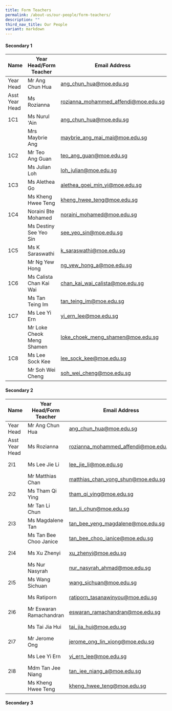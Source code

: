```yaml
---
title: Form Teachers
permalink: /about-us/our-people/form-teachers/
description: ""
third_nav_title: Our People
variant: markdown
---
```

#### **Secondary 1**
| Name | Year Head/Form Teacher | Email Address | Contact  |
|---|---|---|---|
| Year Head   | Mr Ang Chun Hua |[ang_chun_hua@moe.edu.sg](mailto:ang_chun_hua@moe.edu.sg) |65938-155|
| Asst Year Head|Ms Rozianna |[rozianna_mohammed_affendi@moe.edu.sg](mailto:rozianna_mohammed_affendi@moe.edu.sg) |65938-203
| 1C1   |Ms Nurul 'Ain|[ang_chun_hua@moe.edu.sg](mailto:nurul_ain_sahat@moe.edu.sg) |65938-149
|  |Mrs Maybrie Ang|[maybrie_ang_mai_mai@moe.edu.sg](mailto:maybrie_ang_mai_mai@moe.edu.sg) |65938-128
| 1C2   |Mr Teo Ang Guan|[teo_ang_guan@moe.edu.sg](mailto:teo_ang_guan@moe.edu.sg) |65938-142
|  |Ms Julian Loh|[loh_julian@moe.edu.sg](mailto:loh_julian@moe.edu.sg) |65938-165
| 1C3  |Ms Alethea Go|[alethea_goei_min_yi@moe.edu.sg](mailto:alethea_goei_min_yi@moe.edu.sg) |-
|  |Ms Kheng Hwee Teng|[kheng_hwee_teng@moe.edu.sg](mailto:kheng_hwee_teng@moe.edu.sg) |65938-163
| 1C4 |Noraini Bte Mohamed|[noraini_mohamed@moe.edu.sg](mailto:noraini_mohamed@moe.edu.sg) |-
|  |Ms Destiny See Yeo Sin|[see_yeo_sin@moe.edu.sg](mailto:see_yeo_sin@moe.edu.sg) |65938-164
| 1C5 |Ms K Saraswathi|[k_saraswathi@moe.edu.sg](mailto:k_saraswathi@moe.edu.sg) |65938-145
|  |Mr Ng Yew Hong|[ng_yew_hong_a@moe.edu.sg](mailto:ng_yew_hong_a@moe.edu.sg) |-
| 1C6|Ms Calista Chan Kai Wai|[chan_kai_wai_calista@moe.edu.sg](mailto:chan_kai_wai_calista@moe.edu.sg) |65938-135
|  |Ms Tan Teing Im|[tan_teing_im@moe.edu.sg](mailto:ng_yew_hong_a@moe.edu.sg) |65938-137
| 1C7|Ms Lee Yi Ern|[yi_ern_lee@moe.edu.sg](mailto:yi_ern_lee@moe.edu.sg) |65938-204
|  |Mr Loke Cheok Meng Shamen|[loke_choek_meng_shamen@moe.edu.sg](mailto:loke_choek_meng_shamen@moe.edu.sg) |-
| 1C8|Ms Lee Sock Kee|[lee_sock_kee@moe.edu.sg](mailto:lee_sock_kee@moe.edu.sg) |65938-163
|  |Mr Soh Wei Cheng|[soh_wei_cheng@moe.edu.sg](mailto:soh_wei_cheng@moe.edu.sg) |-
#### **Secondary 2**
| Name | Year Head/Form Teacher | Email Address | Contact  |
|---|---|---|---|
| Year Head   | Mr Ang Chun Hua |[ang_chun_hua@moe.edu.sg](mailto:ang_chun_hua@moe.edu.sg) |65938-155|
| Asst Year Head|Ms Rozianna |[rozianna_mohammed_affendi@moe.edu.sg](mailto:rozianna_mohammed_affendi@moe.edu.sg) |65938-203
| 2I1|Ms Lee Jie Li |[lee_jie_li@moe.edu.sg](mailto:lee_jie_li@moe.edu.sg) |65938-157
||Mr Matthias Chan|[matthias_chan_yong_shun@moe.edu.sg](mailto:matthias_chan_yong_shun@moe.edu.sg) |65938-116
| 2I2|Ms Tham Qi Ying |[tham_qi_ying@moe.edu.sg](mailto:lee_jie_li@moe.edu.sg) |65938-116
||Mr Tan Li Chun|[tan_li_chun@moe.edu.sg](mailto:tan_li_chun@moe.edu.sg) |65938-131
| 2I3|Ms Magdalene Tan |[tan_bee_yeng_magdalene@moe.edu.sg](mailto:tan_bee_yeng_magdalene@moe.edu.sg) |65938-116
||Ms Tan Bee Choo Janice|[tan_bee_choo_janice@moe.edu.sg](mailto:tan_bee_choo_janice@moe.edu.sg) |65938-168
| 2I4|Ms Xu Zhenyi |[xu_zhenyi@moe.edu.sg](mailto:xu_zhenyi@moe.edu.sg) |65938-161
||Ms Nur Nasyrah|[nur_nasyrah_ahmad@moe.edu.sg](mailto:nur_nasyrah_ahmad@moe.edu.sg) |65938-140
| 2I5|Ms Wang Sichuan|[wang_sichuan@moe.edu.sg](mailto:wang_sichuan@moe.edu.sg) |-
||Ms Ratiporn|[ratiporn_tasanawinyou@moe.edu.sg](mailto:ratiporn_tasanawinyou@moe.edu.sg) |65938-206
| 2I6|Mr Eswaran Ramachandran|[eswaran_ramachandran@moe.edu.sg](mailto:eswaran_ramachandran@moe.edu.sg) |65938-141
||Ms Tai Jia Hui|[tai_jia_hui@moe.edu.sg](mailto:tai_jia_hui@moe.edu.sg) |65938-134
| 2I7|Mr Jerome Ong|[jerome_ong_lin_xiong@moe.edu.sg](mailto:jerome_ong_lin_xiong@moe.edu.sg) |65938-208
||Ms Lee Yi Ern|[yi_ern_lee@moe.edu.sg](mailto:yi_ern_lee@moe.edu.sg) |65938-204
| 2I8|Mdm Tan Jee Niang|[tan_jee_niang_a@moe.edu.sg](mailto:tan_jee_niang_a@moe.edu.sg) |65938-160
||Ms Kheng Hwee Teng|[kheng_hwee_teng@moe.edu.sg](mailto:kheng_hwee_teng@moe.edu.sg) |65938-163

#### **Secondary 3**
